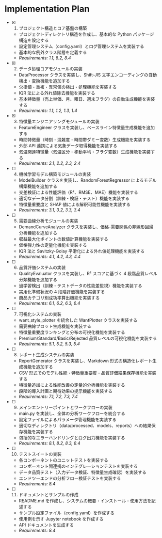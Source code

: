 # Implementation Plan

- [x] 1. プロジェクト構造とコア基盤の構築

  - プロジェクトディレクトリ構造を作成し、基本的な Python パッケージ構造を設定する
  - 設定管理システム（config.yaml）とログ管理システムを実装する
  - 基本的な例外クラス階層を定義する
  - _Requirements: 1.1, 8.2, 8.4_

- [x] 2. データ処理コアモジュールの実装

  - DataProcessor クラスを実装し、Shift-JIS 文字エンコーディングの自動検出・変換機能を追加する
  - 欠損値・重複・異常値の検出・処理機能を実装する
  - IQR 法による外れ値除去機能を実装する
  - 基本特徴量（売上単価、月、曜日、週末フラグ）の自動生成機能を実装する
  - _Requirements: 1.1, 1.2, 1.3, 1.4_

- [x] 3. 特徴量エンジニアリングモジュールの実装

  - FeatureEngineer クラスを実装し、ベースライン特徴量生成機能を追加する
  - 時間特徴量（時刻・混雑度・時間帯ダミー変数）生成機能を実装する
  - 外部 API 連携による気象データ取得機能を実装する
  - 気温関連特徴量（気温区分・移動平均・フラグ変数）生成機能を実装する
  - _Requirements: 2.1, 2.2, 2.3, 2.4_

- [ ] 4. 機械学習モデル構築モジュールの実装

  - ModelBuilder クラスを実装し、RandomForestRegressor によるモデル構築機能を追加する
  - 交差検証による性能評価（R²、RMSE、MAE）機能を実装する
  - 適切なデータ分割（訓練・検証・テスト）機能を実装する
  - 特徴量重要度と SHAP 値による解釈可能性機能を実装する
  - _Requirements: 3.1, 3.2, 3.3, 3.4_

- [ ] 5. 需要曲線分析モジュールの実装

  - DemandCurveAnalyzer クラスを実装し、価格-需要関係の非線形回帰分析機能を追加する
  - 収益最大化ポイントの数値計算機能を実装する
  - 価格弾力性の定量化機能を実装する
  - IQR 法と Savitzky-Golay 平滑化による外れ値処理機能を実装する
  - _Requirements: 4.1, 4.2, 4.3, 4.4_

- [ ] 6. 品質評価システムの実装

  - QualityEvaluator クラスを実装し、R² スコアに基づく 4 段階品質レベル分類機能を追加する
  - 過学習検出（訓練・テストデータの性能差監視）機能を実装する
  - 実用化準備状況の 4 段階評価機能を実装する
  - 商品カテゴリ別成功率算出機能を実装する
  - _Requirements: 6.1, 6.2, 6.3, 6.4_

- [ ] 7. 可視化システムの実装

  - want_style_plotter を統合した WantPlotter クラスを実装する
  - 需要曲線プロット生成機能を実装する
  - 特徴量重要度ランキングと分布の可視化機能を実装する
  - Premium/Standard/Basic/Rejected 品質レベルの可視化機能を実装する
  - _Requirements: 5.1, 5.2, 5.3, 5.4_

- [ ] 8. レポート生成システムの実装

  - ReportGenerator クラスを実装し、Markdown 形式の構造化レポート生成機能を追加する
  - CSV 形式でのモデル性能・特徴量重要度・品質評価結果保存機能を実装する
  - 特徴量追加による性能改善の定量的分析機能を実装する
  - 段階的導入計画と期待効果の提示機能を実装する
  - _Requirements: 7.1, 7.2, 7.3, 7.4_

- [ ] 9. メインエントリーポイントとワークフローの実装

  - main.py を実装し、全体の分析ワークフローを統合する
  - 設定ファイルによるパラメータ管理機能を実装する
  - 適切なディレクトリ（data/processed、models、reports）への結果保存機能を実装する
  - 包括的なエラーハンドリングとログ出力機能を実装する
  - _Requirements: 8.1, 8.2, 8.3, 8.4_

- [ ] 10. テストスイートの実装

  - 各コンポーネントのユニットテストを実装する
  - コンポーネント間連携のインテグレーションテストを実装する
  - データ品質テスト（入力データ検証、特徴量生成確認）を実装する
  - エンドツーエンドの分析フロー検証テストを実装する
  - _Requirements: 8.4_

- [ ] 11. ドキュメントとサンプルの作成
  - README.md を作成し、システムの概要・インストール・使用方法を記述する
  - サンプル設定ファイル（config.yaml）を作成する
  - 使用例を示す Jupyter notebook を作成する
  - API ドキュメントを生成する
  - _Requirements: 8.4_
